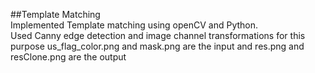 ##Template Matching      
Implemented Template matching using openCV and Python.     
Used Canny edge detection and image channel transformations for this purpose
us_flag_color.png and mask.png are the input and res.png and resClone.png are the output